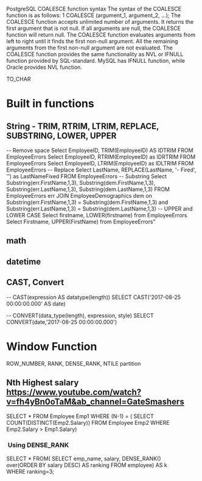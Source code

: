 PostgreSQL COALESCE function syntax
The syntax of the COALESCE function is as follows:
1	COALESCE (argument_1, argument_2, …);
The COALESCE function accepts unlimited number of arguments. It returns the first argument that is not null. If all arguments are null, the COALESCE function will return null.
The COALESCE function evaluates arguments from left to right until it finds the first non-null argument. All the remaining arguments from the first non-null argument are not evaluated.
The COALESCE function provides the same functionality as NVL or IFNULL function provided by SQL-standard. MySQL has IFNULL function, while Oracle provides NVL function.


TO_CHAR
# Built in functions

## String - TRIM, RTRIM, LTRIM, REPLACE, SUBSTRING, LOWER, UPPER

-- Remove space
Select EmployeeID, TRIM(EmployeeID) AS IDTRIM
FROM EmployeeErrors 
Select EmployeeID, RTRIM(EmployeeID) as IDRTRIM
FROM EmployeeErrors 
Select EmployeeID, LTRIM(EmployeeID) as IDLTRIM
FROM EmployeeErrors 
-- Replace
Select LastName, REPLACE(LastName, '- Fired', '') as
LastNameFixed
FROM EmployeeErrors
-- Substring
Select Substring(err.FirstName,1,3),
Substring(dem.FirstName,1,3), Substring(err.LastName,1,3),
Substring(dem.LastName,1,3)
FROM EmployeeErrors err
JOIN EmployeeDemographics dem
 on Substring(err.FirstName,1,3) =
Substring(dem.FirstName,1,3)
 and Substring(err.LastName,1,3) =
Substring(dem.LastName,1,3)
-- UPPER and LOWER CASE
Select firstname, LOWER(firstname)
from EmployeeErrors
Select Firstname, UPPER(FirstName)
from EmployeeErrors"


## math
## datetime

## CAST, Convert
-- CAST(expression AS datatype(length))
SELECT CAST('2017-08-25 00:00:00.000' AS date)

-- CONVERT(data_type(length), expression, style)
SELECT CONVERT(date,'2017-08-25 00:00:00.000')

# Window Function
ROW_NUMBER, RANK, DENSE_RANK, NTILE
partition

## Nth Highest salary https://www.youtube.com/watch?v=fh4yBn0oTaM&ab_channel=GateSmashers
SELECT * 
FROM Employee Emp1
WHERE (N-1) = ( 
SELECT COUNT(DISTINCT(Emp2.Salary))
FROM Employee Emp2
WHERE Emp2.Salary > Emp1.Salary)

###  Using DENSE_RANK
SELECT * FROM(
SELECT emp_name, salary, DENSE_RANK() 
over(ORDER BY salary DESC) AS ranking FROM employee) AS k
WHERE ranking=3;